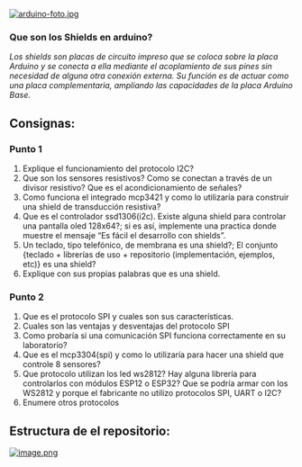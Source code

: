 [![arduino-foto.jpg](https://i.postimg.cc/2SzP17tp/arduino-foto.jpg)](https://postimg.cc/jLF89PKv)

### Que son los Shields en arduino?
_Los shields son placas de circuito impreso que se coloca sobre la placa Arduino y se conecta a ella mediante el acoplamiento de sus pines sin necesidad de alguna otra conexión externa. Su función es de actuar como una placa complementaria, ampliando las capacidades de la placa Arduino Base._

## Consignas:

### Punto 1
1) Explique el funcionamiento del protocolo I2C?
2) Que son los sensores resistivos? Como se conectan a través de un divisor
resistivo? Que es el acondicionamiento de señales?
3) Como funciona el integrado mcp3421 y como lo utilizaría para construir una
shield de transducción resistiva?
4) Que es el controlador ssd1306(i2c). Existe alguna shield para controlar una
pantalla oled 128x64?; si es así, implemente una practica donde muestre el
mensaje “Es fácil el desarrollo con shields”.
5) Un teclado, tipo telefónico, de membrana es una shield?; El conjunto {teclado +
librerías de uso + repositorio (implementación, ejemplos, etc)} es una shield?
6) Explique con sus propias palabras que es una shield.

### Punto 2
1) Que es el protocolo SPI y cuales son sus características.
2) Cuales son las ventajas y desventajas del protocolo SPI
3) Como probaría si una comunicación SPI funciona correctamente en su
laboratorio?
4) Que es el mcp3304(spi) y como lo utilizaría para hacer una shield que controle 8
sensores?
5) Que protocolo utilizan los led ws2812? Hay alguna librería para controlarlos con
módulos ESP12 o ESP32? Que se podría armar con los WS2812 y porque el
fabricante no utilizo protocolos SPI, UART o I2C?
6) Enumere otros protocolos

## Estructura de el repositorio:
[![image.png](https://i.postimg.cc/wj4TqsNb/image.png)](https://postimg.cc/186ZMXJp)
